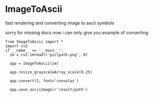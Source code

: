 # ImageToAscii
fast rendering and converting image to ascii symbols


sorry for missing docs 
now i can only give you example of converting 


```
from ImageToAscii import *
import cv2
if __name__ == '__main__':
  im = cv2.imread(r'pic\path.png', 0)

  app = ImageToAscii(im)
    
  app.resize_grayscaleArray_scale(0.25)

  app.convert(2, font='consolas')
    
  app.save_asciiImage(r'result/path')
